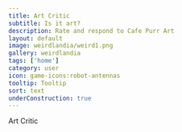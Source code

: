 ```yaml
---
title: Art Critic
subtitle: Is it art?
description: Rate and respond to Cafe Purr Art
layout: default
image: weirdlandia/weird1.png
gallery: weirdlandia
tags: ['home']
category: user
icon: game-icons:robot-antennas
tooltip: Tooltip
sort: text
underConstruction: true
---
```

Art Critic